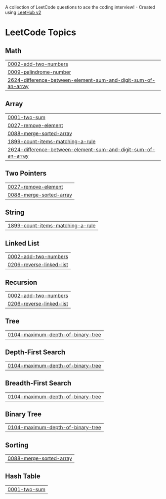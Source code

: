 A collection of LeetCode questions to ace the coding interview! - Created using [LeetHub v2](https://github.com/arunbhardwaj/LeetHub-2.0)
<!---LeetCode Topics Start-->
# LeetCode Topics
## Math
|  |
| ------- |
| [0002-add-two-numbers](https://github.com/Cez-An/leetcode/tree/master/0002-add-two-numbers) |
| [0009-palindrome-number](https://github.com/Cez-An/leetcode/tree/master/0009-palindrome-number) |
| [2624-difference-between-element-sum-and-digit-sum-of-an-array](https://github.com/Cez-An/leetcode/tree/master/2624-difference-between-element-sum-and-digit-sum-of-an-array) |
## Array
|  |
| ------- |
| [0001-two-sum](https://github.com/Cez-An/leetcode/tree/master/0001-two-sum) |
| [0027-remove-element](https://github.com/Cez-An/leetcode/tree/master/0027-remove-element) |
| [0088-merge-sorted-array](https://github.com/Cez-An/leetcode/tree/master/0088-merge-sorted-array) |
| [1899-count-items-matching-a-rule](https://github.com/Cez-An/leetcode/tree/master/1899-count-items-matching-a-rule) |
| [2624-difference-between-element-sum-and-digit-sum-of-an-array](https://github.com/Cez-An/leetcode/tree/master/2624-difference-between-element-sum-and-digit-sum-of-an-array) |
## Two Pointers
|  |
| ------- |
| [0027-remove-element](https://github.com/Cez-An/leetcode/tree/master/0027-remove-element) |
| [0088-merge-sorted-array](https://github.com/Cez-An/leetcode/tree/master/0088-merge-sorted-array) |
## String
|  |
| ------- |
| [1899-count-items-matching-a-rule](https://github.com/Cez-An/leetcode/tree/master/1899-count-items-matching-a-rule) |
## Linked List
|  |
| ------- |
| [0002-add-two-numbers](https://github.com/Cez-An/leetcode/tree/master/0002-add-two-numbers) |
| [0206-reverse-linked-list](https://github.com/Cez-An/leetcode/tree/master/0206-reverse-linked-list) |
## Recursion
|  |
| ------- |
| [0002-add-two-numbers](https://github.com/Cez-An/leetcode/tree/master/0002-add-two-numbers) |
| [0206-reverse-linked-list](https://github.com/Cez-An/leetcode/tree/master/0206-reverse-linked-list) |
## Tree
|  |
| ------- |
| [0104-maximum-depth-of-binary-tree](https://github.com/Cez-An/leetcode/tree/master/0104-maximum-depth-of-binary-tree) |
## Depth-First Search
|  |
| ------- |
| [0104-maximum-depth-of-binary-tree](https://github.com/Cez-An/leetcode/tree/master/0104-maximum-depth-of-binary-tree) |
## Breadth-First Search
|  |
| ------- |
| [0104-maximum-depth-of-binary-tree](https://github.com/Cez-An/leetcode/tree/master/0104-maximum-depth-of-binary-tree) |
## Binary Tree
|  |
| ------- |
| [0104-maximum-depth-of-binary-tree](https://github.com/Cez-An/leetcode/tree/master/0104-maximum-depth-of-binary-tree) |
## Sorting
|  |
| ------- |
| [0088-merge-sorted-array](https://github.com/Cez-An/leetcode/tree/master/0088-merge-sorted-array) |
## Hash Table
|  |
| ------- |
| [0001-two-sum](https://github.com/Cez-An/leetcode/tree/master/0001-two-sum) |
<!---LeetCode Topics End-->